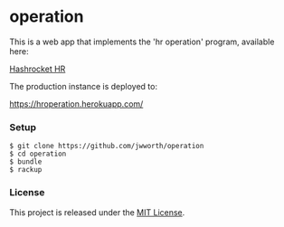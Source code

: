 # operation

This is a web app that implements the 'hr operation' program, available here:

[Hashrocket HR](https://github.com/hashrocket/hr)

The production instance is deployed to:

https://hroperation.herokuapp.com/

### Setup

```
$ git clone https://github.com/jwworth/operation
$ cd operation
$ bundle
$ rackup
```

### License

This project is released under the [MIT License](http://www.opensource.org/licenses/MIT).
